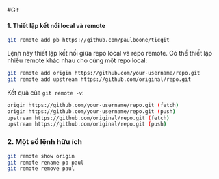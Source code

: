 #Git 
#### 1. Thiết lập kết nối local và remote

```bash
git remote add pb https://github.com/paulboone/ticgit
```

Lệnh này thiết lập kết nối giữa repo local và repo remote. Có thể thiết lập nhiều remote khác nhau cho cùng một repo local:
```bash
git remote add origin https://github.com/your-username/repo.git
git remote add upstream https://github.com/original/repo.git
```

Kết quả của `git remote -v`:

```bash
origin https://github.com/your-username/repo.git (fetch) 
origin https://github.com/your-username/repo.git (push) 
upstream https://github.com/original/repo.git (fetch) 
upstream https://github.com/original/repo.git (push)
```

### 2. Một số lệnh hữu ích
```bash
git remote show origin
git remote rename pb paul
git remote remove paul
```
